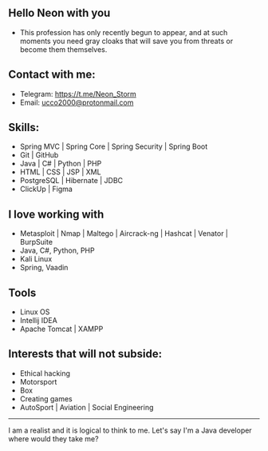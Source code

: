 ## Hello Neon with you
- This profession has only recently begun to appear, and at such moments you need gray cloaks that will save you from threats or become them themselves.

## Contact with me:
- Telegram: https://t.me/Neon_Storm
- Email: ucco2000@protonmail.com

## Skills:
- Spring MVC | Spring Core | Spring Security | Spring Boot
- Git | GitHub
- Java | C# | Python | PHP
- HTML | CSS | JSP | XML
- PostgreSQL | Hibernate | JDBC
- ClickUp | Figma

## I love working with
- Metasploit | Nmap | Maltego | Aircrack-ng | Hashcat | Venator | BurpSuite
- Java, C#, Python, PHP
- Kali Linux
- Spring, Vaadin

## Tools
- Linux OS
- Intellij IDEA
- Apache Tomcat | XAMPP

## Interests that will not subside:
- Ethical hacking
- Motorsport
- Box
- Creating games
- AutoSport | Aviation | Social Engineering
___
I am a realist and it is logical to think to me.
Let's say I'm a Java developer where would they take me?
